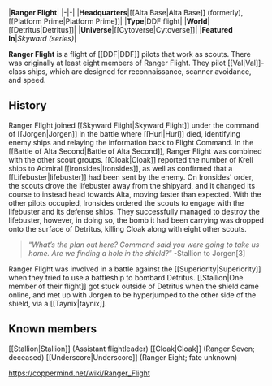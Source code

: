 |**Ranger Flight**|
|-|-|
|**Headquarters**|[[Alta Base\|Alta Base]] (formerly), [[Platform Prime\|Platform Prime]]|
|**Type**|DDF flight|
|**World**|[[Detritus\|Detritus]]|
|**Universe**|[[Cytoverse\|Cytoverse]]|
|**Featured In**|*Skyward (series)*|

**Ranger Flight** is a flight of [[DDF\|DDF]] pilots that work as scouts. There was originally at least eight members of Ranger Flight. They pilot [[Val\|Val]]-class ships, which are designed for reconnaissance, scanner avoidance, and speed.

## History
Ranger Flight joined [[Skyward Flight\|Skyward Flight]] under the command of [[Jorgen\|Jorgen]] in the battle where [[Hurl\|Hurl]] died, identifying enemy ships and relaying the information back to Flight Command.
In the [[Battle of Alta Second\|Battle of Alta Second]], Ranger Flight was combined with the other scout groups. [[Cloak\|Cloak]] reported the number of Krell ships to Admiral [[Ironsides\|Ironsides]], as well as confirmed that a [[Lifebuster\|lifebuster]] had been sent by the enemy. On Ironsides' order, the scouts drove the lifebuster away from the shipyard, and it changed its course to instead head towards Alta, moving faster than expected. With the other pilots occupied, Ironsides ordered the scouts to engage with the lifebuster and its defense ships. They successfully managed to destroy the lifebuster, however, in doing so, the bomb it had been carrying was dropped onto the surface of Detritus, killing Cloak along with eight other scouts.

>“*What’s the plan out here? Command said you were going to take us home. Are we finding a hole in the shield?*”
\-Stallion to Jorgen[3]

Ranger Flight was involved in a battle against the [[Superiority\|Superiority]] when they tried to use a battleship to bombard Detritus. [[Stallion\|One member of their flight]] got stuck outside of Detritus when the shield came online, and met up with Jorgen to be hyperjumped to the other side of the shield, via a [[Taynix\|taynix]].

## Known members
[[Stallion\|Stallion]] (Assistant flightleader)
[[Cloak\|Cloak]] (Ranger Seven; deceased)
[[Underscore\|Underscore]] (Ranger Eight; fate unknown)


https://coppermind.net/wiki/Ranger_Flight